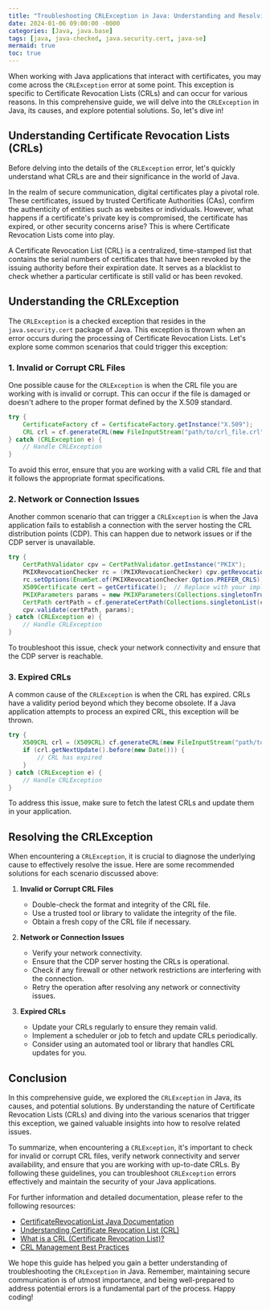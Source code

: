 ```yaml
---
title: "Troubleshooting CRLException in Java: Understanding and Resolving Common Issues"
date: 2024-01-06 09:00:00 -0000
categories: [Java, java.base]
tags: [java, java-checked, java.security.cert, java-se]
mermaid: true
toc: true
---
```



When working with Java applications that interact with certificates, you may come across the `CRLException` error at some point. This exception is specific to Certificate Revocation Lists (CRLs) and can occur for various reasons. In this comprehensive guide, we will delve into the `CRLException` in Java, its causes, and explore potential solutions. So, let's dive in!

## Understanding Certificate Revocation Lists (CRLs)

Before delving into the details of the `CRLException` error, let's quickly understand what CRLs are and their significance in the world of Java.

In the realm of secure communication, digital certificates play a pivotal role. These certificates, issued by trusted Certificate Authorities (CAs), confirm the authenticity of entities such as websites or individuals. However, what happens if a certificate's private key is compromised, the certificate has expired, or other security concerns arise? This is where Certificate Revocation Lists come into play.

A Certificate Revocation List (CRL) is a centralized, time-stamped list that contains the serial numbers of certificates that have been revoked by the issuing authority before their expiration date. It serves as a blacklist to check whether a particular certificate is still valid or has been revoked.

## Understanding the CRLException

The `CRLException` is a checked exception that resides in the `java.security.cert` package of Java. This exception is thrown when an error occurs during the processing of Certificate Revocation Lists. Let's explore some common scenarios that could trigger this exception:

### 1. Invalid or Corrupt CRL Files

One possible cause for the `CRLException` is when the CRL file you are working with is invalid or corrupt. This can occur if the file is damaged or doesn't adhere to the proper format defined by the X.509 standard.

```java
try {
    CertificateFactory cf = CertificateFactory.getInstance("X.509");
    CRL crl = cf.generateCRL(new FileInputStream("path/to/crl_file.crl"));
} catch (CRLException e) {
    // Handle CRLException
}
```

To avoid this error, ensure that you are working with a valid CRL file and that it follows the appropriate format specifications.

### 2. Network or Connection Issues

Another common scenario that can trigger a `CRLException` is when the Java application fails to establish a connection with the server hosting the CRL distribution points (CDP). This can happen due to network issues or if the CDP server is unavailable.

```java
try {
    CertPathValidator cpv = CertPathValidator.getInstance("PKIX");
    PKIXRevocationChecker rc = (PKIXRevocationChecker) cpv.getRevocationChecker();
    rc.setOptions(EnumSet.of(PKIXRevocationChecker.Option.PREFER_CRLS));
    X509Certificate cert = getCertificate();  // Replace with your implementation
    PKIXParameters params = new PKIXParameters(Collections.singletonTrustAnchor(cert));
    CertPath certPath = cf.generateCertPath(Collections.singletonList(cert));
    cpv.validate(certPath, params);
} catch (CRLException e) {
    // Handle CRLException
}
```

To troubleshoot this issue, check your network connectivity and ensure that the CDP server is reachable.

### 3. Expired CRLs

A common cause of the `CRLException` is when the CRL has expired. CRLs have a validity period beyond which they become obsolete. If a Java application attempts to process an expired CRL, this exception will be thrown.

```java
try {
    X509CRL crl = (X509CRL) cf.generateCRL(new FileInputStream("path/to/crl_file.crl"));
    if (crl.getNextUpdate().before(new Date())) {
        // CRL has expired
    }
} catch (CRLException e) {
    // Handle CRLException
}
```

To address this issue, make sure to fetch the latest CRLs and update them in your application.

## Resolving the CRLException

When encountering a `CRLException`, it is crucial to diagnose the underlying cause to effectively resolve the issue. Here are some recommended solutions for each scenario discussed above:

1. **Invalid or Corrupt CRL Files**
   - Double-check the format and integrity of the CRL file.
   - Use a trusted tool or library to validate the integrity of the file.
   - Obtain a fresh copy of the CRL file if necessary.

2. **Network or Connection Issues**
   - Verify your network connectivity.
   - Ensure that the CDP server hosting the CRLs is operational.
   - Check if any firewall or other network restrictions are interfering with the connection.
   - Retry the operation after resolving any network or connectivity issues.

3. **Expired CRLs**
   - Update your CRLs regularly to ensure they remain valid.
   - Implement a scheduler or job to fetch and update CRLs periodically.
   - Consider using an automated tool or library that handles CRL updates for you.

## Conclusion

In this comprehensive guide, we explored the `CRLException` in Java, its causes, and potential solutions. By understanding the nature of Certificate Revocation Lists (CRLs) and diving into the various scenarios that trigger this exception, we gained valuable insights into how to resolve related issues.

To summarize, when encountering a `CRLException`, it's important to check for invalid or corrupt CRL files, verify network connectivity and server availability, and ensure that you are working with up-to-date CRLs. By following these guidelines, you can troubleshoot `CRLException` errors effectively and maintain the security of your Java applications.

For further information and detailed documentation, please refer to the following resources:

- [CertificateRevocationList Java Documentation](https://docs.oracle.com/en/java/javase/16/security/certificate-revocation-list-crls.html)
- [Understanding Certificate Revocation List (CRL)](https://www.cloudflare.com/learning/ssl/certificate-revocation-list-crl/)
- [What is a CRL (Certificate Revocation List)?](https://www.ssl2buy.com/wiki/what-is-certificate-revocation-list)
- [CRL Management Best Practices](https://www.tldrsec.com/blog/implementing-a-public-key-infrastructure-pki/crl-management-best-practices/)

We hope this guide has helped you gain a better understanding of troubleshooting the `CRLException` in Java. Remember, maintaining secure communication is of utmost importance, and being well-prepared to address potential errors is a fundamental part of the process. Happy coding!
